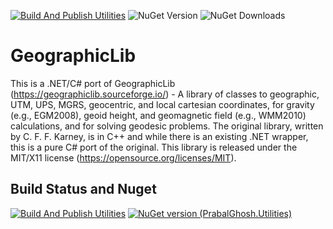[![Build And Publish Utilities](https://github.com/PyxisInt/GeographicLib/actions/workflows/buildandpublish.yml/badge.svg)](https://github.com/PyxisInt/GeographicLib/actions/workflows/buildandpublish.yml) ![NuGet Version](https://img.shields.io/nuget/v/PyxisInt.GeographicLib) ![NuGet Downloads](https://img.shields.io/nuget/dt/PyxisInt.GeographicLib)



# GeographicLib
This is a .NET/C# port of GeographicLib (https://geographiclib.sourceforge.io/) - A library of classes to geographic, UTM, UPS, MGRS, geocentric, and local cartesian coordinates, for gravity (e.g., EGM2008), geoid height, and geomagnetic field (e.g., WMM2010) calculations, and for solving geodesic problems. The original library, written by C. F. F. Karney, is in C++ and while there is an existing .NET wrapper, this is a pure C# port of the original. This library is released under the MIT/X11 license (https://opensource.org/licenses/MIT).


## Build Status and Nuget
[![Build And Publish Utilities](https://github.com/PyxisInt/GeographicLib/actions/workflows/buildandpublish.yml/badge.svg)](https://github.com/PyxisInt/GeographicLib/actions/workflows/buildandpublish.yml)
[![NuGet version (PrabalGhosh.Utilities)](https://img.shields.io/nuget/v/PyxisInt.GeographicLib.svg?style=flat-square)](https://www.nuget.org/packages/PyxisInt.GeographicLib/)
